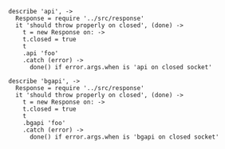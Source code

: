    describe 'api', ->
      Response = require '../src/response'
      it 'should throw properly on closed', (done) ->
        t = new Response on: ->
        t.closed = true
        t
        .api 'foo'
        .catch (error) ->
          done() if error.args.when is 'api on closed socket'

    describe 'bgapi', ->
      Response = require '../src/response'
      it 'should throw properly on closed', (done) ->
        t = new Response on: ->
        t.closed = true
        t
        .bgapi 'foo'
        .catch (error) ->
          done() if error.args.when is 'bgapi on closed socket'
